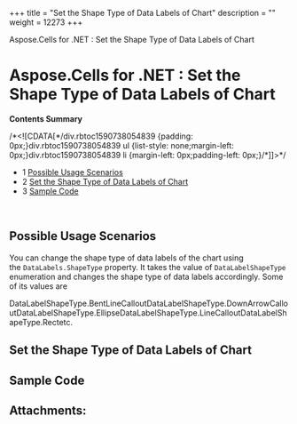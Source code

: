 +++
title = "Set the Shape Type of Data Labels of Chart" 
description = "" 
weight = 12273 
+++

Aspose.Cells for .NET : Set the Shape Type of Data Labels of Chart  

# Aspose.Cells for .NET : Set the Shape Type of Data Labels of Chart


**Contents Summary**

/\*<!\[CDATA\[\*/div.rbtoc1590738054839 {padding: 0px;}div.rbtoc1590738054839 ul {list-style: none;margin-left: 0px;}div.rbtoc1590738054839 li {margin-left: 0px;padding-left: 0px;}/\*\]\]>\*/

*   1 [Possible Usage Scenarios](#SettheShapeTypeofDataLabelsofChart-PossibleUsageScenarios)
*   2 [Set the Shape Type of Data Labels of Chart](#SettheShapeTypeofDataLabelsofChart-SettheShapeTypeofDataLabelsofChart)
*   3 [Sample Code](#SettheShapeTypeofDataLabelsofChart-SampleCode)

 

## Possible Usage Scenarios

You can change the shape type of data labels of the chart using the `DataLabels.ShapeType` property. It takes the value of `DataLabelShapeType` enumeration and changes the shape type of data labels accordingly. Some of its values are

DataLabelShapeType.BentLineCalloutDataLabelShapeType.DownArrowCalloutDataLabelShapeType.EllipseDataLabelShapeType.LineCalloutDataLabelShapeType.Rectetc.

## Set the Shape Type of Data Labels of Chart



## Sample Code

## Attachments:


